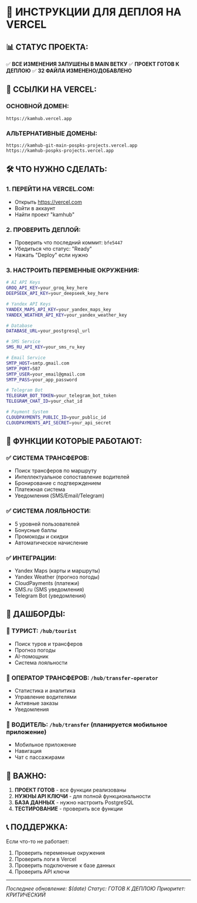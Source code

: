 # 🚀 ИНСТРУКЦИИ ДЛЯ ДЕПЛОЯ НА VERCEL

## 📊 **СТАТУС ПРОЕКТА:**
✅ **ВСЕ ИЗМЕНЕНИЯ ЗАПУШЕНЫ В MAIN ВЕТКУ**
✅ **ПРОЕКТ ГОТОВ К ДЕПЛОЮ**
✅ **32 ФАЙЛА ИЗМЕНЕНО/ДОБАВЛЕНО**

## 🔗 **ССЫЛКИ НА VERCEL:**

### **ОСНОВНОЙ ДОМЕН:**
```
https://kamhub.vercel.app
```

### **АЛЬТЕРНАТИВНЫЕ ДОМЕНЫ:**
```
https://kamhub-git-main-pospks-projects.vercel.app
https://kamhub-pospks-projects.vercel.app
```

## 🛠️ **ЧТО НУЖНО СДЕЛАТЬ:**

### 1. **ПЕРЕЙТИ НА VERCEL.COM:**
- Открыть https://vercel.com
- Войти в аккаунт
- Найти проект "kamhub"

### 2. **ПРОВЕРИТЬ ДЕПЛОЙ:**
- Проверить что последний коммит: `bfe5447`
- Убедиться что статус: "Ready"
- Нажать "Deploy" если нужно

### 3. **НАСТРОИТЬ ПЕРЕМЕННЫЕ ОКРУЖЕНИЯ:**
```bash
# AI API Keys
GROQ_API_KEY=your_groq_key_here
DEEPSEEK_API_KEY=your_deepseek_key_here

# Yandex API Keys
YANDEX_MAPS_API_KEY=your_yandex_maps_key
YANDEX_WEATHER_API_KEY=your_yandex_weather_key

# Database
DATABASE_URL=your_postgresql_url

# SMS Service
SMS_RU_API_KEY=your_sms_ru_key

# Email Service
SMTP_HOST=smtp.gmail.com
SMTP_PORT=587
SMTP_USER=your_email@gmail.com
SMTP_PASS=your_app_password

# Telegram Bot
TELEGRAM_BOT_TOKEN=your_telegram_bot_token
TELEGRAM_CHAT_ID=your_chat_id

# Payment System
CLOUDPAYMENTS_PUBLIC_ID=your_public_id
CLOUDPAYMENTS_API_SECRET=your_api_secret
```

## 🎯 **ФУНКЦИИ КОТОРЫЕ РАБОТАЮТ:**

### ✅ **СИСТЕМА ТРАНСФЕРОВ:**
- Поиск трансферов по маршруту
- Интеллектуальное сопоставление водителей
- Бронирование с подтверждением
- Платежная система
- Уведомления (SMS/Email/Telegram)

### ✅ **СИСТЕМА ЛОЯЛЬНОСТИ:**
- 5 уровней пользователей
- Бонусные баллы
- Промокоды и скидки
- Автоматическое начисление

### ✅ **ИНТЕГРАЦИИ:**
- Yandex Maps (карты и маршруты)
- Yandex Weather (прогноз погоды)
- CloudPayments (платежи)
- SMS.ru (SMS уведомления)
- Telegram Bot (уведомления)

## 📱 **ДАШБОРДЫ:**

### 🧳 **ТУРИСТ:** `/hub/tourist`
- Поиск туров и трансферов
- Прогноз погоды
- AI-помощник
- Система лояльности

### 🚌 **ОПЕРАТОР ТРАНСФЕРОВ:** `/hub/transfer-operator`
- Статистика и аналитика
- Управление водителями
- Активные заказы
- Уведомления

### 🚗 **ВОДИТЕЛЬ:** `/hub/transfer` (планируется мобильное приложение)
- Мобильное приложение
- Навигация
- Чат с пассажирами

## 🚨 **ВАЖНО:**

1. **ПРОЕКТ ГОТОВ** - все функции реализованы
2. **НУЖНЫ API КЛЮЧИ** - для полной функциональности
3. **БАЗА ДАННЫХ** - нужно настроить PostgreSQL
4. **ТЕСТИРОВАНИЕ** - проверить все функции

## 📞 **ПОДДЕРЖКА:**

Если что-то не работает:
1. Проверить переменные окружения
2. Проверить логи в Vercel
3. Проверить подключение к базе данных
4. Проверить API ключи

---

*Последнее обновление: $(date)*
*Статус: ГОТОВ К ДЕПЛОЮ*
*Приоритет: КРИТИЧЕСКИЙ*